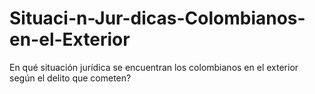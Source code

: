 # Situaci-n-Jur-dicas-Colombianos-en-el-Exterior
En qué situación jurídica se encuentran los colombianos en el exterior según el delito que cometen?
